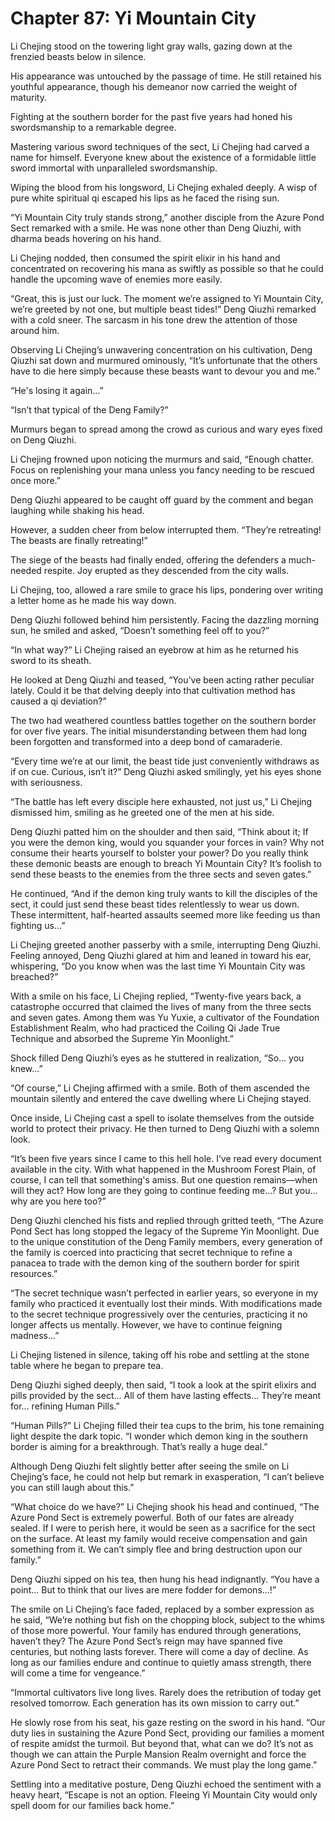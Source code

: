 # Chapter 87: Yi Mountain City

Li Chejing stood on the towering light gray walls, gazing down at the frenzied beasts below in silence.

His appearance was untouched by the passage of time. He still retained his youthful appearance, though his demeanor now carried the weight of maturity.

Fighting at the southern border for the past five years had honed his swordsmanship to a remarkable degree.

Mastering various sword techniques of the sect, Li Chejing had carved a name for himself. Everyone knew about the existence of a formidable little sword immortal with unparalleled swordsmanship.

Wiping the blood from his longsword, Li Chejing exhaled deeply. A wisp of pure white spiritual qi escaped his lips as he faced the rising sun.

“Yi Mountain City truly stands strong,” another disciple from the Azure Pond Sect remarked with a smile. He was none other than Deng Qiuzhi, with dharma beads hovering on his hand.

Li Chejing nodded, then consumed the spirit elixir in his hand and concentrated on recovering his mana as swiftly as possible so that he could handle the upcoming wave of enemies more easily.

“Great, this is just our luck. The moment we’re assigned to Yi Mountain City, we’re greeted by not one, but multiple beast tides!” Deng Qiuzhi remarked with a cold sneer. The sarcasm in his tone drew the attention of those around him.

Observing Li Chejing’s unwavering concentration on his cultivation, Deng Qiuzhi sat down and murmured ominously, “It’s unfortunate that the others have to die here simply because these beasts want to devour you and me.”

“He's losing it again...”

“Isn’t that typical of the Deng Family?”

Murmurs began to spread among the crowd as curious and wary eyes fixed on Deng Qiuzhi.

Li Chejing frowned upon noticing the murmurs and said, “Enough chatter. Focus on replenishing your mana unless you fancy needing to be rescued once more.”

Deng Qiuzhi appeared to be caught off guard by the comment and began laughing while shaking his head.

However, a sudden cheer from below interrupted them. “They’re retreating! The beasts are finally retreating!”

The siege of the beasts had finally ended, offering the defenders a much-needed respite. Joy erupted as they descended from the city walls.

Li Chejing, too, allowed a rare smile to grace his lips, pondering over writing a letter home as he made his way down.

Deng Qiuzhi followed behind him persistently. Facing the dazzling morning sun, he smiled and asked, “Doesn’t something feel off to you?”

“In what way?” Li Chejing raised an eyebrow at him as he returned his sword to its sheath.

He looked at Deng Qiuzhi and teased, “You’ve been acting rather peculiar lately. Could it be that delving deeply into that cultivation method has caused a qi deviation?”

The two had weathered countless battles together on the southern border for over five years. The initial misunderstanding between them had long been forgotten and transformed into a deep bond of camaraderie.

“Every time we’re at our limit, the beast tide just conveniently withdraws as if on cue. Curious, isn’t it?” Deng Qiuzhi asked smilingly, yet his eyes shone with seriousness.

“The battle has left every disciple here exhausted, not just us,” Li Chejing dismissed him, smiling as he greeted one of the men at his side.

Deng Qiuzhi patted him on the shoulder and then said, “Think about it; If you were the demon king, would you squander your forces in vain? Why not consume their hearts yourself to bolster your power? Do you really think these demonic beasts are enough to breach Yi Mountain City? It’s foolish to send these beasts to the enemies from the three sects and seven gates.”

He continued, “And if the demon king truly wants to kill the disciples of the sect, it could just send these beast tides relentlessly to wear us down. These intermittent, half-hearted assaults seemed more like feeding us than fighting us...”

Li Chejing greeted another passerby with a smile, interrupting Deng Qiuzhi. Feeling annoyed, Deng Qiuzhi glared at him and leaned in toward his ear, whispering, “Do you know when was the last time Yi Mountain City was breached?”

With a smile on his face, Li Chejing replied, “Twenty-five years back, a catastrophe occurred that claimed the lives of many from the three sects and seven gates. Among them was Yu Yuxie, a cultivator of the Foundation Establishment Realm, who had practiced the Coiling Qi Jade True Technique and absorbed the Supreme Yin Moonlight.”

Shock filled Deng Qiuzhi’s eyes as he stuttered in realization, “So... you knew...”

“Of course,” Li Chejing affirmed with a smile. Both of them ascended the mountain silently and entered the cave dwelling where Li Chejing stayed.

Once inside, Li Chejing cast a spell to isolate themselves from the outside world to protect their privacy. He then turned to Deng Qiuzhi with a solemn look.

“It’s been five years since I came to this hell hole. I’ve read every document available in the city. With what happened in the Mushroom Forest Plain, of course, I can tell that something's amiss. But one question remains—when will they act? How long are they going to continue feeding me...? But you... why are you here too?”

Deng Qiuzhi clenched his fists and replied through gritted teeth, “The Azure Pond Sect has long stopped the legacy of the Supreme Yin Moonlight. Due to the unique constitution of the Deng Family members, every generation of the family is coerced into practicing that secret technique to refine a panacea to trade with the demon king of the southern border for spirit resources.”

“The secret technique wasn’t perfected in earlier years, so everyone in my family who practiced it eventually lost their minds. With modifications made to the secret technique progressively over the centuries, practicing it no longer affects us mentally. However, we have to continue feigning madness...”

Li Chejing listened in silence, taking off his robe and settling at the stone table where he began to prepare tea.

Deng Qiuzhi sighed deeply, then said, “I took a look at the spirit elixirs and pills provided by the sect... All of them have lasting effects... They’re meant for... refining Human Pills.”

“Human Pills?” Li Chejing filled their tea cups to the brim, his tone remaining light despite the dark topic. “I wonder which demon king in the southern border is aiming for a breakthrough. That’s really a huge deal.”

Although Deng Qiuzhi felt slightly better after seeing the smile on Li Chejing’s face, he could not help but remark in exasperation, “I can’t believe you can still laugh about this.”

“What choice do we have?” Li Chejing shook his head and continued, “The Azure Pond Sect is extremely powerful. Both of our fates are already sealed. If I were to perish here, it would be seen as a sacrifice for the sect on the surface. At least my family would receive compensation and gain something from it. We can’t simply flee and bring destruction upon our family.”

Deng Qiuzhi sipped on his tea, then hung his head indignantly. “You have a point... But to think that our lives are mere fodder for demons...!”

The smile on Li Chejing’s face faded, replaced by a somber expression as he said, “We’re nothing but fish on the chopping block, subject to the whims of those more powerful. Your family has endured through generations, haven’t they? The Azure Pond Sect’s reign may have spanned five centuries, but nothing lasts forever. There will come a day of decline. As long as our families endure and continue to quietly amass strength, there will come a time for vengeance.”

“Immortal cultivators live long lives. Rarely does the retribution of today get resolved tomorrow. Each generation has its own mission to carry out.”

He slowly rose from his seat, his gaze resting on the sword in his hand. “Our duty lies in sustaining the Azure Pond Sect, providing our families a moment of respite amidst the turmoil. But beyond that, what can we do? It’s not as though we can attain the Purple Mansion Realm overnight and force the Azure Pond Sect to retract their commands. We must play the long game.”

Settling into a meditative posture, Deng Qiuzhi echoed the sentiment with a heavy heart, “Escape is not an option. Fleeing Yi Mountain City would only spell doom for our families back home.”
